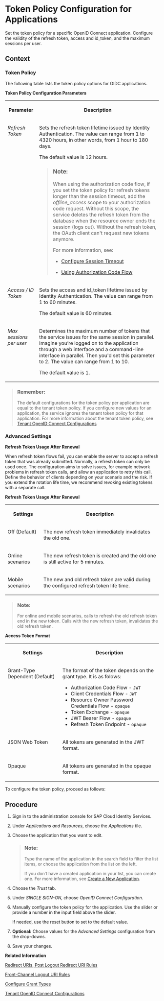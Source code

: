 <!-- loioc4ba52e748554863917b046bf1b7b355 -->

# Token Policy Configuration for Applications

Set the token policy for a specific OpenID Connect application. Configure the validity of the refresh token, access and id\_token, and the maximum sessions per user.



## Context



### Token Policy

The following table lists the token policy options for OIDC applications.

**Token Policy Configuration Parameters**


<table>
<tr>
<th valign="top">

Parameter

</th>
<th valign="top">

Description

</th>
</tr>
<tr>
<td valign="top">

*Refresh Token* 

</td>
<td valign="top">

Sets the refresh token lifetime issued by Identity Authentication. The value can range from 1 to 4320 hours, in other words, from 1 hour to 180 days.

The default value is 12 hours.

> ### Note:  
> When using the authorization code flow, if you set the token policy for refresh tokens longer than the session timeout, add the *offline\_access* scope to your authorization code request. Without this scope, the service deletes the refresh token from the database when the resource owner ends the session \(logs out\). Without the refresh token, the OAuth client can't request new tokens anymore.
> 
> For more information, see:
> 
> -   [Configure Session Timeout](configure-session-timeout-5ca23e4.md)
> 
> -   [Using Authorization Code Flow](using-authorization-code-flow-c135fc4.md)



</td>
</tr>
<tr>
<td valign="top">

*Access / ID Token* 

</td>
<td valign="top">

Sets the access and id\_token lifetime issued by Identity Authentication. The value can range from 1 to 60 minutes.

The default value is 60 minutes.

</td>
</tr>
<tr>
<td valign="top">

*Max sessions per user* 

</td>
<td valign="top">

Determines the maximum number of tokens that the service issues for the same session in parallel. Imagine you’re logged on to the application through a web interface and a command-line interface in parallel. Then you'd set this parameter to 2. The value can range from 1 to 10.

The default value is 1.

</td>
</tr>
</table>

> ### Remember:  
> The default configurations for the token policy per application are equal to the tenant token policy. If you configure new values for an application, the service ignores the tenant token policy for that application. For more information about the tenant token policy, see [Tenant OpenID Connect Configurations](tenant-openid-connect-configurations-3d6abcc.md)



### Advanced Settings

**Refresh Token Usage After Renewal** 

When refresh token flows fail, you can enable the server to accept a refresh token that was already submitted. Normally, a refresh token can only be used once. The configuration aims to solve issues, for example network problems in refresh token calls, and allow an application to retry this call. Define the behavior of clients depending on your scenario and the risk. If you extend the rotation life time, we recommend revoking existing tokens with a separate call.

**Refresh Token Usage After Renewal**


<table>
<tr>
<th valign="top">

Settings

</th>
<th valign="top">

Description

</th>
</tr>
<tr>
<td valign="top">

Off \(Default\)

</td>
<td valign="top">

The new refresh token immediately invalidates the old one.

</td>
</tr>
<tr>
<td valign="top">

Online scenarios

</td>
<td valign="top">

The new refresh token is created and the old one is still active for 5 minutes.

</td>
</tr>
<tr>
<td valign="top">

Mobile scenarios

</td>
<td valign="top">

The new and old refresh token are valid during the configured refresh token life time.

</td>
</tr>
</table>

> ### Note:  
> For online and mobile scenarios, calls to refresh the old refresh token end in the new token. Calls with the new refresh token, invalidates the old refresh token.

**Access Token Format** 


<table>
<tr>
<th valign="top">

Settings

</th>
<th valign="top">

Description

</th>
</tr>
<tr>
<td valign="top">

Grant-Type Dependent \(Default\)

</td>
<td valign="top">

The format of the token depends on the grant type. It is as folows:

-   Authorization Code Flow - `JWT`
-   Client Credentials Flow - `JWT`
-   Resource Owner Password Credentials Flow - `opaque`
-   Token Exchange - `opaque`
-   JWT Bearer Flow - `opaque`
-   Refresh Token Endpoint - `opaque`



</td>
</tr>
<tr>
<td valign="top">

JSON Web Token

</td>
<td valign="top">

All tokens are generated in the JWT format.

</td>
</tr>
<tr>
<td valign="top">

Opaque

</td>
<td valign="top">

All tokens are generated in the opaque format.

</td>
</tr>
</table>

To configure the token policy, proceed as follows:



## Procedure

1.  Sign in to the administration console for SAP Cloud Identity Services.

2.  Under *Applications and Resources*, choose the *Applications* tile.

3.  Choose the application that you want to edit.

    > ### Note:  
    > Type the name of the application in the search field to filter the list items, or choose the application from the list on the left.
    > 
    > If you don’t have a created application in your list, you can create one. For more information, see [Create a New Application](create-a-new-application-0d4b255.md).

4.  Choose the *Trust* tab.

5.  Under *SINGLE SIGN-ON*, choose *OpenID Connect Configuration*.

6.  Manually configure the token policy for the application. Use the slider or provide a number in the input field above the slider.

    If needed, use the reset button to set to the default value.

7.  **Optional:** Choose values for the *Advanced Settings* configuration from the drop-downs.

8.  Save your changes.


**Related Information**  


[Redirect URIs, Post Logout Redirect URI Rules](redirect-uris-post-logout-redirect-uri-rules-48fdb9a.md "Rules for the redirect URIs or post logout redirect URIs.")

[Front-Channel Logout URI Rules](front-channel-logout-uri-rules-789c752.md "Rules for the front-channel URIs.")

[Configure Grant Types](configure-grant-types-c342a7b.md "Configure the allowed grant type for your OpenID Connect application.")

[Tenant OpenID Connect Configurations](tenant-openid-connect-configurations-3d6abcc.md "You as a tenant administrator can view and configure the tenant OpenID Connect configurations.")

